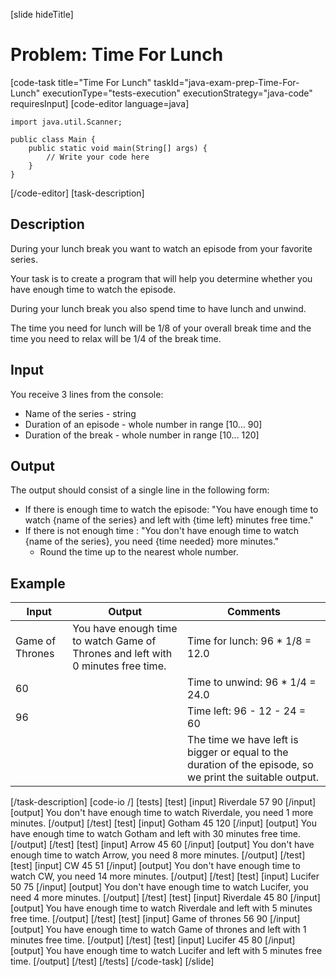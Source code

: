 [slide hideTitle]
# Problem: Time For Lunch
[code-task title="Time For Lunch" taskId="java-exam-prep-Time-For-Lunch" executionType="tests-execution" executionStrategy="java-code" requiresInput]
[code-editor language=java]
```
import java.util.Scanner;

public class Main {
    public static void main(String[] args) {
        // Write your code here
    }
}
```
[/code-editor]
[task-description]
## Description
During your lunch break you want to watch an episode from your favorite series. 

Your task is to create a program that will help you determine whether you have enough time to watch the episode. 

During your lunch break you also spend time to have lunch and unwind. 

The time you need for lunch will be 1/8 of your overall break time and the time you need to relax will be 1/4 of the break time.

## Input
You receive 3 lines from the console:
- Name of the series - string
- Duration of an episode - whole number in range [10… 90]
- Duration of the break - whole number in range [10… 120]

## Output
The output should consist of a single line in the following form:

- If there is enough time  to watch the episode: "You have enough time to watch \{name of the series\} and left with \{time left\} minutes free time."
- If there is not enough time : "You don't have enough time to watch \{name of the series\}, you need \{time needed\} more minutes."
    - Round the time up to the nearest whole number.

## Example
| **Input** | **Output** | **Comments** |
| --- | --- | --- |
| Game of Thrones | You have enough time to watch Game of Thrones and left with 0 minutes free time. | Time for lunch: 96 * 1/8 = 12.0 |
| 60 | | Time to unwind: 96 * 1/4 = 24.0 |
| 96 | | Time left: 96 - 12 - 24 = 60 |
|  | | The time we have left is bigger or equal to the duration of the episode, so we print the suitable output. |

[/task-description]
[code-io /]
[tests]
[test]
[input]
Riverdale
57
90
[/input]
[output]
You don't have enough time to watch Riverdale, you need 1 more minutes.
[/output]
[/test]
[test]
[input]
Gotham
45
120
[/input]
[output]
You have enough time to watch Gotham and left with 30 minutes free time.
[/output]
[/test]
[test]
[input]
Arrow
45
60
[/input]
[output]
You don't have enough time to watch Arrow, you need 8 more minutes.
[/output]
[/test]
[test]
[input]
CW
45
51
[/input]
[output]
You don't have enough time to watch CW, you need 14 more minutes.
[/output]
[/test]
[test]
[input]
Lucifer
50
75
[/input]
[output]
You don't have enough time to watch Lucifer, you need 4 more minutes.
[/output]
[/test]
[test]
[input]
Riverdale
45
80
[/input]
[output]
You have enough time to watch Riverdale and left with 5 minutes free time.
[/output]
[/test]
[test]
[input]
Game of thrones
56
90
[/input]
[output]
You have enough time to watch Game of thrones and left with 1 minutes free time.
[/output]
[/test]
[test]
[input]
Lucifer
45
80
[/input]
[output]
You have enough time to watch Lucifer and left with 5 minutes free time.
[/output]
[/test]
[/tests]
[/code-task]
[/slide]